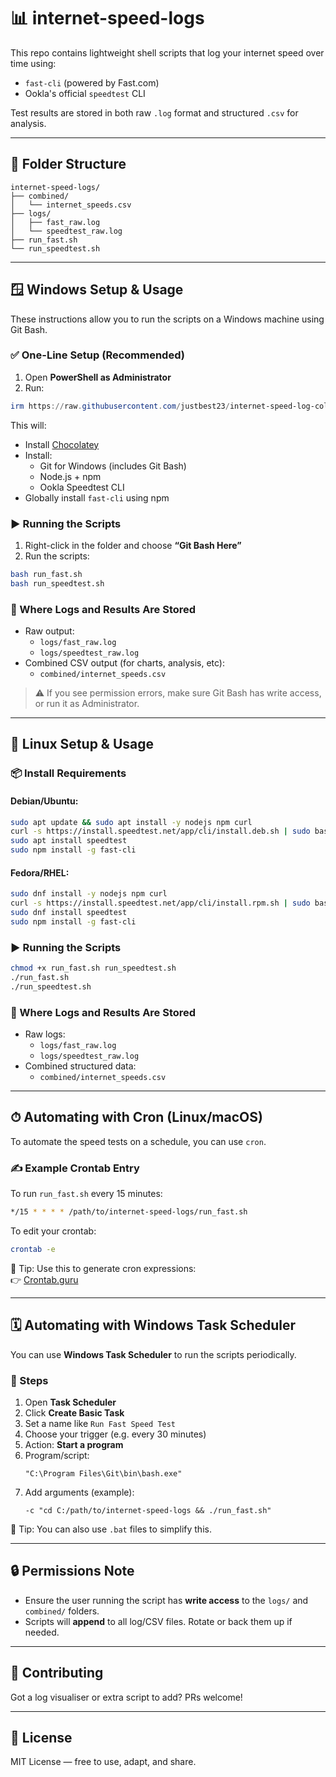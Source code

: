 # 📊 internet-speed-logs

This repo contains lightweight shell scripts that log your internet speed over time using:

- `fast-cli` (powered by Fast.com)
- Ookla's official `speedtest` CLI

Test results are stored in both raw `.log` format and structured `.csv` for analysis.

---

## 📁 Folder Structure

```
internet-speed-logs/
├── combined/
│   └── internet_speeds.csv
├── logs/
│   ├── fast_raw.log
│   └── speedtest_raw.log
├── run_fast.sh
└── run_speedtest.sh
```

---

## 🪟 Windows Setup & Usage

These instructions allow you to run the scripts on a Windows machine using Git Bash.

### ✅ One-Line Setup (Recommended)

1. Open **PowerShell as Administrator**
2. Run:

```powershell
irm https://raw.githubusercontent.com/justbest23/internet-speed-log-collection/main/setup.ps1 | iex
```

This will:
- Install [Chocolatey](https://chocolatey.org/)
- Install:
  - Git for Windows (includes Git Bash)
  - Node.js + npm
  - Ookla Speedtest CLI
- Globally install `fast-cli` using npm

### ▶️ Running the Scripts

1. Right-click in the folder and choose **“Git Bash Here”**
2. Run the scripts:

```bash
bash run_fast.sh
bash run_speedtest.sh
```

### 📄 Where Logs and Results Are Stored

- Raw output:
  - `logs/fast_raw.log`
  - `logs/speedtest_raw.log`
- Combined CSV output (for charts, analysis, etc):
  - `combined/internet_speeds.csv`

> ⚠️ If you see permission errors, make sure Git Bash has write access, or run it as Administrator.

---

## 🐧 Linux Setup & Usage

### 📦 Install Requirements

#### Debian/Ubuntu:
```bash
sudo apt update && sudo apt install -y nodejs npm curl
curl -s https://install.speedtest.net/app/cli/install.deb.sh | sudo bash
sudo apt install speedtest
sudo npm install -g fast-cli
```

#### Fedora/RHEL:
```bash
sudo dnf install -y nodejs npm curl
curl -s https://install.speedtest.net/app/cli/install.rpm.sh | sudo bash
sudo dnf install speedtest
sudo npm install -g fast-cli
```

### ▶️ Running the Scripts

```bash
chmod +x run_fast.sh run_speedtest.sh
./run_fast.sh
./run_speedtest.sh
```

### 📄 Where Logs and Results Are Stored

- Raw logs:
  - `logs/fast_raw.log`
  - `logs/speedtest_raw.log`
- Combined structured data:
  - `combined/internet_speeds.csv`

---

## ⏱ Automating with Cron (Linux/macOS)

To automate the speed tests on a schedule, you can use `cron`.

### ✍️ Example Crontab Entry

To run `run_fast.sh` every 15 minutes:

```bash
*/15 * * * * /path/to/internet-speed-logs/run_fast.sh
```

To edit your crontab:
```bash
crontab -e
```

🧠 Tip: Use this to generate cron expressions:  
👉 [Crontab.guru](https://crontab.guru/)

---

## 🗓 Automating with Windows Task Scheduler

You can use **Windows Task Scheduler** to run the scripts periodically.

### 🧰 Steps

1. Open **Task Scheduler**
2. Click **Create Basic Task**
3. Set a name like `Run Fast Speed Test`
4. Choose your trigger (e.g. every 30 minutes)
5. Action: **Start a program**
6. Program/script:
   ```
   "C:\Program Files\Git\bin\bash.exe"
   ```
7. Add arguments (example):
   ```
   -c "cd C:/path/to/internet-speed-logs && ./run_fast.sh"
   ```

🧠 Tip: You can also use `.bat` files to simplify this.

---

## 🔒 Permissions Note

- Ensure the user running the script has **write access** to the `logs/` and `combined/` folders.
- Scripts will **append** to all log/CSV files. Rotate or back them up if needed.

---

## 🤝 Contributing

Got a log visualiser or extra script to add? PRs welcome!

---

## 📜 License

MIT License — free to use, adapt, and share.
